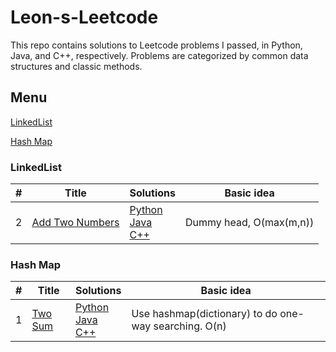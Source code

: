 # Leon-s-Leetcode

This repo contains solutions to Leetcode problems I passed, in Python, Java, and C++, respectively. Problems are categorized by common data structures and classic methods.

## Menu
[LinkedList](https://github.com/Leoni71/Leon-s-Leetcode/blob/main/README.md#linkedlist)

[Hash Map](https://github.com/Leoni71/Leon-s-Leetcode/blob/main/README.md#hash-map)

### LinkedList
| # | Title | Solutions |       Basic idea      |
|---| ----- | --------- | --------------------- |
| 2 | [Add Two Numbers](https://leetcode.com/problems/add-two-numbers/) | [Python](https://github.com/Leoni71/Leon-s-Leetcode/blob/main/python/2_Add_Two_Numbers.py) <br> [Java](https://github.com/Leoni71/Leon-s-Leetcode/blob/main/java/2_Add_Two_Numbers.java) <br> [C++](https://github.com/Leoni71/Leon-s-Leetcode/blob/main/C++/2_Add_Two_Numbers.cpp) | Dummy head, O(max(m,n))|

### Hash Map
| # | Title | Solutions |       Basic idea      |
|---| ----- | --------- | --------------------- |
| 1 | [Two Sum](https://leetcode.com/problems/two-sum/) | [Python](https://github.com/Leoni71/Leon-s-Leetcode/blob/main/python/1_Two_Sum.py) <br> [Java](https://github.com/Leoni71/Leon-s-Leetcode/blob/main/java/1_Two_Sum.java) <br> [C++](https://github.com/Leoni71/Leon-s-Leetcode/blob/main/C++/1_Two_Sum.cpp) | Use hashmap(dictionary) to do one-way searching. O(n) |
